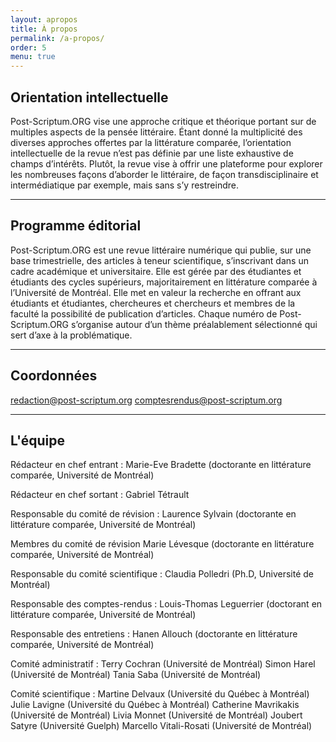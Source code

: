 ```yaml
---
layout: apropos
title: À propos
permalink: /a-propos/
order: 5
menu: true
---
```


## Orientation intellectuelle
Post-Scriptum.ORG vise une approche critique et théorique portant sur de multiples aspects de la pensée littéraire. Étant donné la multiplicité des diverses approches offertes par la littérature comparée, l’orientation intellectuelle de la revue n’est pas définie par une liste exhaustive de champs d’intérêts. Plutôt, la revue vise à offrir une plateforme pour explorer les nombreuses façons d’aborder le littéraire, de façon transdisciplinaire et intermédiatique par exemple, mais sans s’y restreindre.

---

## Programme éditorial
Post-Scriptum.ORG est une revue littéraire numérique qui publie, sur une base trimestrielle, des articles à teneur scientifique, s’inscrivant dans un cadre académique et universitaire. Elle est gérée par des étudiantes et étudiants des cycles supérieurs, majoritairement en littérature comparée à l’Université de Montréal. Elle met en valeur la recherche en offrant aux étudiants et étudiantes, chercheures et chercheurs et membres de la faculté la possibilité de publication d’articles. Chaque numéro de Post-Scriptum.ORG s’organise autour d’un thème préalablement sélectionné qui sert d’axe à la problématique.

---

## Coordonnées
[redaction@post-scriptum.org](mailto:redaction@post-scriptum.org) [comptesrendus@post-scriptum.org](mailto:comptesrendus@post-scriptum.org)

---

## L'équipe
Rédacteur en chef entrant :
Marie-Eve Bradette (doctorante en littérature comparée, Université de Montréal)

Rédacteur en chef sortant :
Gabriel Tétrault

Responsable du comité de révision :
Laurence Sylvain (doctorante en littérature comparée, Université de Montréal)

Membres du comité de révision
Marie Lévesque (doctorante en littérature comparée, Université de Montréal)

Responsable du comité scientifique :
Claudia Polledri (Ph.D, Université de Montréal)

Responsable des comptes-rendus :
Louis-Thomas Leguerrier (doctorant en littérature comparée, Université de Montréal)

Responsable des entretiens :
Hanen Allouch (doctorante en littérature comparée, Université de Montréal)

Comité administratif :
Terry Cochran (Université de Montréal)
Simon Harel (Université de Montréal)
Tania Saba (Université de Montréal)

Comité scientifique :
Martine Delvaux (Université du Québec à Montréal)
Julie Lavigne (Université du Québec à Montréal)
Catherine Mavrikakis (Université de Montréal)
Livia Monnet (Université de Montréal)
Joubert Satyre (Université Guelph)
Marcello Vitali-Rosati (Université de Montréal)
